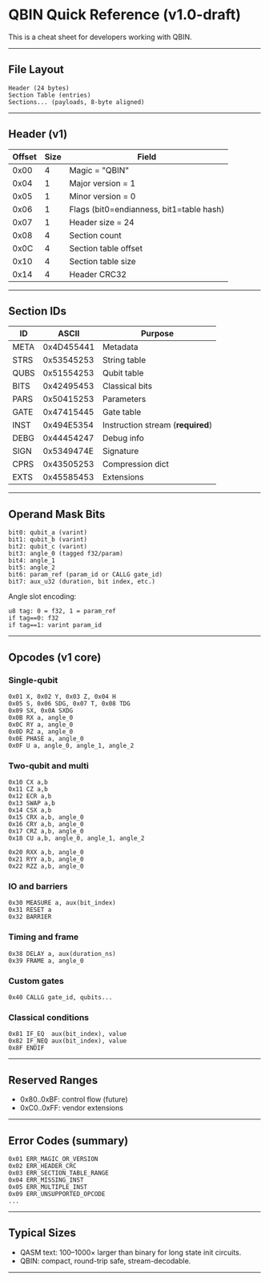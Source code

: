 
# QBIN Quick Reference (v1.0-draft)

This is a cheat sheet for developers working with QBIN.

---

## File Layout

```
Header (24 bytes)
Section Table (entries)
Sections... (payloads, 8-byte aligned)
```

---

## Header (v1)

| Offset | Size | Field |
|--------|------|-------|
| 0x00   | 4    | Magic = "QBIN" |
| 0x04   | 1    | Major version = 1 |
| 0x05   | 1    | Minor version = 0 |
| 0x06   | 1    | Flags (bit0=endianness, bit1=table hash) |
| 0x07   | 1    | Header size = 24 |
| 0x08   | 4    | Section count |
| 0x0C   | 4    | Section table offset |
| 0x10   | 4    | Section table size |
| 0x14   | 4    | Header CRC32 |

---

## Section IDs

| ID    | ASCII | Purpose |
|-------|-------|---------|
| META  | 0x4D455441 | Metadata |
| STRS  | 0x53545253 | String table |
| QUBS  | 0x51554253 | Qubit table |
| BITS  | 0x42495453 | Classical bits |
| PARS  | 0x50415253 | Parameters |
| GATE  | 0x47415445 | Gate table |
| INST  | 0x494E5354 | Instruction stream (**required**) |
| DEBG  | 0x44454247 | Debug info |
| SIGN  | 0x5349474E | Signature |
| CPRS  | 0x43505253 | Compression dict |
| EXTS  | 0x45585453 | Extensions |

---

## Operand Mask Bits

```
bit0: qubit_a (varint)
bit1: qubit_b (varint)
bit2: qubit_c (varint)
bit3: angle_0 (tagged f32/param)
bit4: angle_1
bit5: angle_2
bit6: param_ref (param_id or CALLG gate_id)
bit7: aux_u32 (duration, bit index, etc.)
```

Angle slot encoding:
```
u8 tag: 0 = f32, 1 = param_ref
if tag==0: f32
if tag==1: varint param_id
```

---

## Opcodes (v1 core)

### Single-qubit
```
0x01 X, 0x02 Y, 0x03 Z, 0x04 H
0x05 S, 0x06 SDG, 0x07 T, 0x08 TDG
0x09 SX, 0x0A SXDG
0x0B RX a, angle_0
0x0C RY a, angle_0
0x0D RZ a, angle_0
0x0E PHASE a, angle_0
0x0F U a, angle_0, angle_1, angle_2
```

### Two-qubit and multi
```
0x10 CX a,b
0x11 CZ a,b
0x12 ECR a,b
0x13 SWAP a,b
0x14 CSX a,b
0x15 CRX a,b, angle_0
0x16 CRY a,b, angle_0
0x17 CRZ a,b, angle_0
0x18 CU a,b, angle_0, angle_1, angle_2

0x20 RXX a,b, angle_0
0x21 RYY a,b, angle_0
0x22 RZZ a,b, angle_0
```

### IO and barriers
```
0x30 MEASURE a, aux(bit_index)
0x31 RESET a
0x32 BARRIER
```

### Timing and frame
```
0x38 DELAY a, aux(duration_ns)
0x39 FRAME a, angle_0
```

### Custom gates
```
0x40 CALLG gate_id, qubits...
```

### Classical conditions
```
0x81 IF_EQ  aux(bit_index), value
0x82 IF_NEQ aux(bit_index), value
0x8F ENDIF
```

---

## Reserved Ranges

- 0x80..0xBF: control flow (future)
- 0xC0..0xFF: vendor extensions

---

## Error Codes (summary)

```
0x01 ERR_MAGIC_OR_VERSION
0x02 ERR_HEADER_CRC
0x03 ERR_SECTION_TABLE_RANGE
0x04 ERR_MISSING_INST
0x05 ERR_MULTIPLE_INST
0x09 ERR_UNSUPPORTED_OPCODE
...
```

---

## Typical Sizes

- QASM text: 100–1000× larger than binary for long state init circuits.  
- QBIN: compact, round-trip safe, stream-decodable.

---

